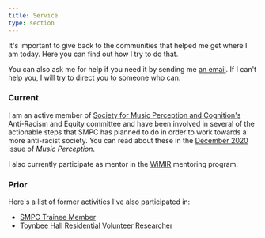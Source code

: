 ```yaml
---
title: Service
type: section
---
```


It's important to give back to the communities that helped me get where I am today. 
Here you can find out how I try to do that.

You can also ask me for help if you need it by sending me [an email](mailto:davidjohnbaker1@gmail.com).
If I can't help you, I will try to direct you to someone who can.

### Current 

I am an active member of [Society for Music Perception and Cognition's]() Anti-Racism and Equity committee and have been involved in several of the actionable steps that SMPC has planned to do in order to work towards a more anti-racist society.
You can read about these in the [December 2020]() issue of _Music Perception_.

I also currently participate as mentor in the [WiMIR]() mentoring program.

### Prior 

Here's a list of former activities I've also participated in:

* [SMPC Trainee Member]()
* [Toynbee Hall Residential Volunteer Researcher]()
